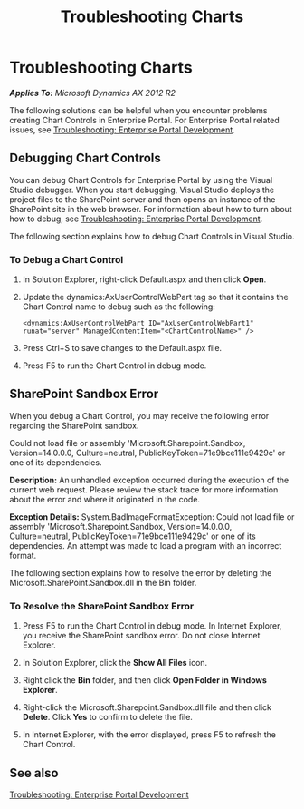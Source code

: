 ﻿---
title: Troubleshooting Charts
TOCTitle: Troubleshooting Charts
ms:assetid: 84b1c690-8a30-44f3-b1b2-6aa4f30dc88b
ms:mtpsurl: https://msdn.microsoft.com/en-us/library/JJ677314(v=AX.60)
ms:contentKeyID: 49384085
ms.date: 11/07/2012
mtps_version: v=AX.60
---

# Troubleshooting Charts 


_**Applies To:** Microsoft Dynamics AX 2012 R2_

The following solutions can be helpful when you encounter problems creating Chart Controls in Enterprise Portal. For Enterprise Portal related issues, see [Troubleshooting: Enterprise Portal Development](troubleshooting-enterprise-portal-development.md).

## Debugging Chart Controls

You can debug Chart Controls for Enterprise Portal by using the Visual Studio debugger. When you start debugging, Visual Studio deploys the project files to the SharePoint server and then opens an instance of the SharePoint site in the web browser. For information about how to turn about how to debug, see [Troubleshooting: Enterprise Portal Development](troubleshooting-enterprise-portal-development.md).

The following section explains how to debug Chart Controls in Visual Studio.

### To Debug a Chart Control

1.  In Solution Explorer, right-click Default.aspx and then click **Open**.

2.  Update the dynamics:AxUserControlWebPart tag so that it contains the Chart Control name to debug such as the following:
    
        <dynamics:AxUserControlWebPart ID="AxUserControlWebPart1" runat="server" ManagedContentItem="<ChartControlName>" />

3.  Press Ctrl+S to save changes to the Default.aspx file.

4.  Press F5 to run the Chart Control in debug mode.

## SharePoint Sandbox Error

When you debug a Chart Control, you may receive the following error regarding the SharePoint sandbox.

Could not load file or assembly 'Microsoft.Sharepoint.Sandbox, Version=14.0.0.0, Culture=neutral, PublicKeyToken=71e9bce111e9429c' or one of its dependencies.

**Description:** An unhandled exception occurred during the execution of the current web request. Please review the stack trace for more information about the error and where it originated in the code.

**Exception Details:** System.BadImageFormatException: Could not load file or assembly 'Microsoft.Sharepoint.Sandbox, Version=14.0.0.0, Culture=neutral, PublicKeyToken=71e9bce111e9429c' or one of its dependencies. An attempt was made to load a program with an incorrect format.

The following section explains how to resolve the error by deleting the Microsoft.SharePoint.Sandbox.dll in the Bin folder.

### To Resolve the SharePoint Sandbox Error

1.  Press F5 to run the Chart Control in debug mode. In Internet Explorer, you receive the SharePoint sandbox error. Do not close Internet Explorer.

2.  In Solution Explorer, click the **Show All Files** icon.

3.  Right click the **Bin** folder, and then click **Open Folder in Windows Explorer**.

4.  Right-click the Microsoft.Sharepoint.Sandbox.dll file and then click **Delete**. Click **Yes** to confirm to delete the file.

5.  In Internet Explorer, with the error displayed, press F5 to refresh the Chart Control.

## See also

[Troubleshooting: Enterprise Portal Development](troubleshooting-enterprise-portal-development.md)

